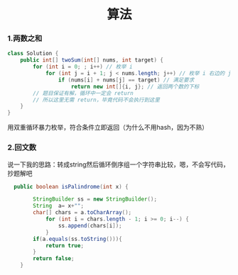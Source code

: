 <h1 align = "center">算法</h1>

### 1.两数之和

```java
class Solution {
    public int[] twoSum(int[] nums, int target) {
        for (int i = 0; ; i++) // 枚举 i
            for (int j = i + 1; j < nums.length; j++) // 枚举 i 右边的 j
                if (nums[i] + nums[j] == target) // 满足要求
                    return new int[]{i, j}; // 返回两个数的下标
        // 题目保证有解，循环中一定会 return
        // 所以这里无需 return，毕竟代码不会执行到这里
    }
}
```

用双重循环暴力枚举，符合条件立即返回（为什么不用hash，因为不熟）

### 2.回文数

说一下我的思路：转成string然后循环倒序组一个字符串比较，嗯，不会写代码，抄题解吧

```java
  public boolean isPalindrome(int x) {

        StringBuilder ss = new StringBuilder();
        String  a= x+"";
        char[] chars = a.toCharArray();
            for (int i = chars.length - 1; i >= 0; i--) {
                ss.append(chars[i]);
            }
        if(a.equals(ss.toString())){
            return true;
        }
        return false;
    }
```

